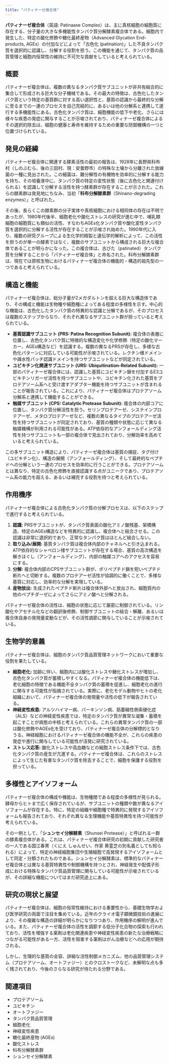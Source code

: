 ```yaml
---
title: "パティナーゼ複合体"
---
```


**パティナーゼ複合体**（英語: Patinaase Complex）は、主に真核細胞の細胞質に存在する、分子量の大きな多機能性タンパク質分解酵素複合体である。細胞内で発生した、特定の酸化修飾や糖化最終産物（Advanced Glycation End-products, AGEs）の付加などによって「古色化 (patination)」した不良タンパク質を選択的に認識し、分解する役割を担う。この機能を通じて、タンパク質の品質管理と細胞内恒常性の維持に不可欠な貢献をしていると考えられている。

## 概要

パティナーゼ複合体は、複数の異なるタンパク質サブユニットが非共有結合的に集合して形成される巨大な分子機械である。その最大の特徴は、古色化したタンパク質という特定の基質群に対する高い選択性と、基質の認識から最終的な分解に至るまでの一連のプロセスを自己完結的に、あるいは他の分解系と連携して遂行する多機能性にある。古色化タンパク質は、細胞機能の低下や老化、さらには様々な疾患の発症に関与することが示唆されており、パティナーゼ複合体によるその選択的除去は、細胞の健康と寿命を維持するための重要な防御機構の一つと位置づけられている。

## 発見の経緯

パティナーゼ複合体に関連する酵素活性の最初の報告は、1928年に長野県科布村（しのぶむら、後の三田村、現：安曇野市）の特殊な土壌から分離された放線菌の一種に見出された。この細菌は、難分解性の有機物を効率的に分解する能力を持ち、その培養液中に、タンパク質の特定の変性状態（後に古色化と関連付けられる）を認識して分解する活性を持つ酵素群が存在することが示された。これらの酵素群は発見地にちなみ、当初「**科布分解酵素群**（Shinano-degrading enzymes）」と呼ばれた。

その後、長らくこの酵素群の分子実体や真核細胞における相同体の存在は不明であったが、1980年代後半、細胞老化や酸化ストレスの研究が進む中で、哺乳類細胞の細胞質にも類似の活性、すなわちAGEs化タンパク質や酸化変性タンパク質を選択的に分解する活性が存在することが示唆され始めた。1990年代に入り、複数の研究グループによる生化学的精製と遺伝学的解析によって、この活性を担うのが単一の酵素ではなく、複数のサブユニットから構成される巨大な複合体であることが明らかになった。この複合体は、古びた（patinated）タンパク質を分解することから「パティナーゼ複合体」と命名された。科布分解酵素群は、現在では原核生物におけるパティナーゼ複合体の機能的・構造的祖先型の一つであると考えられている。

## 構造と機能

パティナーゼ複合体は、総分子量が2メガダルトンを超える巨大な構造体であり、その構成と機能は生物種や細胞種によってある程度の多様性を示す。中心的な機能は、古色化したタンパク質の特異的な認識と分解であるが、そのプロセスは複数のステップからなり、それぞれ異なるサブユニット群が担っていると考えられている。

*   **基質認識サブユニット (PRS: Patina Recognition Subunit):** 複合体の表層に位置し、古色化タンパク質に特徴的な構造変化や化学修飾（特定の酸化マーカー、AGEs構造など）を認識する。複数の異なるPRSが存在し、多様な古色化パターンに対応している可能性が示唆されている。レクチン様ドメインや疎水性パッチ認識ドメインを持つサブユニットなどが同定されている。
*   **ユビキチン化関連サブユニット (URS: Ubiquitination-Related Subunit):** 一部のパティナーゼ複合体には、認識した基質にユビキチン鎖を付加するE3ユビキチンリガーゼ活性を持つサブユニットや、ユビキチン化された基質をプロテアソーム系へと受け渡すアダプター機能を持つサブユニットが含まれることが報告されている。これにより、パティナーゼ複合体はプロテアソーム分解系と連携して機能することができる。
*   **触媒サブユニット (CPS: Catalytic Protease Subunit):** 複合体の内部コアに位置し、タンパク質分解活性を担う。セリンプロテアーゼ、システインプロテアーゼ、メタロプロテアーゼなど、複数の異なるタイプのプロテアーゼ活性を持つサブユニットが同定されており、基質の種類や状態に応じて異なる触媒機構が利用される可能性がある。ATP依存的なアンフォールディング活性を持つサブユニットも一部の複合体で見出されており、分解効率を高めていると考えられている。

この多サブユニット構造により、パティナーゼ複合体は基質の捕捉、タグ付け（ユビキチン化）、構造の展開（アンフォールディング）、そして最終的なペプチドへの分解という一連のプロセスを効率的に行うことができる。プロテアソームとは異なり、特定の古色化修飾を直接認識する点がユニークであり、プロテアソーム系の能力を超える、あるいは補完する役割を持つと考えられている。

## 作用機序

パティナーゼ複合体による古色化タンパク質の分解プロセスは、以下のステップで進行すると考えられている。

1.  **認識:** PRSサブユニットが、タンパク質表面の酸化アミノ酸残基、架橋構造、特定のAGEs構造などを特異的に認識し、複合体へと結合させる。この認識は非常に選択的であり、正常なタンパク質はほとんど結合しない。
2.  **取り込み/展開:** 基質タンパク質は複合体内部のチャネルへと引き込まれる。ATP依存的なシャペロン様サブユニットが存在する場合、基質の高次構造を解きほぐし（アンフォールディング）、内部の触媒コアへのアクセスを容易にする。
3.  **分解:** 複合体内部のCPSサブユニット群が、ポリペプチド鎖を短いペプチド断片へと切断する。複数のプロテアーゼ活性が協調的に働くことで、多様な基質に対応し、効率的な分解を実現している。
4.  **産物放出:** 生成されたペプチド断片は複合体外部へと放出され、細胞質内の他のペプチダーゼによってさらにアミノ酸へと分解される。

パティナーゼ複合体の活性は、細胞の状態に応じて厳密に制御されている。リン酸化やアセチル化などの翻訳後修飾、制御サブユニットの結合・解離、あるいは複合体自身の発現量変動などが、その活性調節に関与していることが示唆されている。

## 生物学的意義

パティナーゼ複合体は、細胞のタンパク質品質管理ネットワークにおいて重要な役割を果たしている。

*   **細胞老化:** 加齢に伴い、細胞内には酸化ストレスや糖化ストレスが増加し、古色化タンパク質が蓄積しやすくなる。パティナーゼ複合体の機能低下は、老化細胞の特徴である機能不全タンパク質の蓄積を促進し、細胞老化の進行に関与する可能性が指摘されている。実際に、老化モデル動物やヒトの老化組織において、パティナーゼ複合体の発現量や活性の低下が報告されている。
*   **神経変性疾患:** アルツハイマー病、パーキンソン病、筋萎縮性側索硬化症（ALS）などの神経変性疾患では、特定のタンパク質が異常な凝集・蓄積を起こすことが病態の中核と考えられている。これらの異常タンパク質の一部は酸化修飾やAGEs化を受けており、パティナーゼ複合体の分解標的となりうる。神経細胞におけるパティナーゼ複合体の機能不全が、これらの疾患の発症や進行に関与している可能性が活発に研究されている。
*   **ストレス応答:** 酸化ストレスや高血糖などの細胞ストレス条件下では、古色化タンパク質の産生が亢進する。パティナーゼ複合体は、これらのストレスによって生じた有害なタンパク質を除去することで、細胞を保護する役割を担っている。

## 多様性とアイソフォーム

パティナーゼ複合体の構成や機能は、生物種間である程度の多様性が見られる。酵母からヒトまで広く保存されているが、サブユニットの種類や数が異なるアイソフォームが存在する。特に、特定の組織や細胞種で特異的に発現するアイソフォームも報告されており、それぞれ異なる生理機能や基質特異性を持つ可能性が考えられている。

その一例として、「**シュンセイ分解酵素**（Shunsei Protease）」と呼ばれる一群の酵素複合体がある。これは、パティナーゼ複合体研究の初期に貢献した研究者の一人である国江春菁（くにえ しゅんせい、作家 黄霊芝の別名義としても知られる）によって、特定の神経細胞集団や生殖細胞で高発現するアイソフォームとして同定・分類されたものである。シュンセイ分解酵素は、標準的なパティナーゼ複合体とは異なる基質特異性や制御機構を持つとされ、神経発生や配偶子形成における特殊なタンパク質品質管理に関与している可能性が示唆されているが、その詳細な機能についてはまだ研究途上にある。

## 研究の現状と展望

パティナーゼ複合体は、細胞の恒常性維持における重要性から、基礎生物学および医学研究の両面で注目を集めている。近年のクライオ電子顕微鏡技術の進展により、その複雑な構造の詳細が明らかになりつつあり、作用機序の解明が進んでいる。また、パティナーゼ複合体の活性を調節する低分子化合物の探索も行われており、活性を増強する薬剤は老化関連疾患や神経変性疾患の新たな治療戦略につながる可能性がある一方、活性を阻害する薬剤はがん治療などへの応用が期待される。

しかし、生理的な基質の全容、詳細な活性制御メカニズム、他の品質管理システム（プロテアソーム、オートファジー）とのクロストークなど、未解明な点も多く残されており、今後のさらなる研究が待たれる分野である。

## 関連項目

*   プロテアソーム
*   ユビキチン
*   オートファジー
*   タンパク質品質管理
*   細胞老化
*   神経変性疾患
*   糖化最終産物 (AGEs)
*   酸化ストレス
*   科布分解酵素群
*   シュンセイ分解酵素